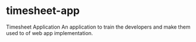 # timesheet-app
Timesheet Application
An application to train the developers and make them used to of web app implementation.
